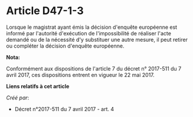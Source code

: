 # Article D47-1-3

Lorsque le magistrat ayant émis la décision d'enquête européenne est informé par l'autorité d'exécution de l'impossibilité de
réaliser l'acte demandé ou de la nécessité d'y substituer une autre mesure, il peut retirer ou compléter la décision
d'enquête européenne.

**Nota:**

Conformément aux dispositions de l'article 7 du décret n° 2017-511 du 7 avril 2017, ces dispositions entrent en vigueur le 22
mai 2017.

**Liens relatifs à cet article**

_Créé par_:

  - Décret n°2017-511 du 7 avril 2017 - art. 4

